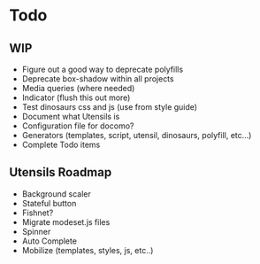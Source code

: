 # Todo

## WIP
- Figure out a good way to deprecate polyfills
- Deprecate box-shadow within all projects
- Media queries (where needed)
- Indicator (flush this out more)
- Test dinosaurs css and js (use from style guide)
- Document what Utensils is
- Configuration file for docomo?
- Generators (templates, script, utensil, dinosaurs, polyfill, etc...)
- Complete Todo items

## Utensils Roadmap
- Background scaler
- Stateful button
- Fishnet?
- Migrate modeset.js files
- Spinner
- Auto Complete
- Mobilize (templates, styles, js, etc..)


